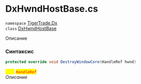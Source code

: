 
# DxHwndHostBase.cs
`namespace` [TigerTrade.Dx](../TigerTrade.Dx.md)  
    `class` [DxHwndHostBase](../../DxHwndHostBase.cs.md)

Описание

### Синтаксис
```csharp
protected override void DestroyWindowCore(HandleRef hwnd)
```

<mark style="color:yellow;">`hwnd`</mark> <mark style="color:red;">*`HandleRef`*</mark>  
 *Описание*  
  

                    
                    